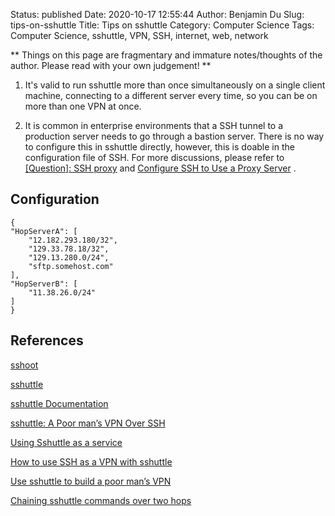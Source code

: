Status: published
Date: 2020-10-17 12:55:44
Author: Benjamin Du
Slug: tips-on-sshuttle
Title: Tips on sshuttle
Category: Computer Science
Tags: Computer Science, sshuttle, VPN, SSH, internet, web, network

**
Things on this page are fragmentary and immature notes/thoughts of the author.
Please read with your own judgement!
**

1. It's valid to run sshuttle more than once simultaneously on a single client machine, 
    connecting to a different server every time, so you can be on more than one VPN at once.

2. It is common in enterprise environments that a SSH tunnel to a production server needs to go through a bastion server.
    There is no way to configure this in sshuttle directly,
    however, 
    this is doable in the configuration file of SSH.
    For more discussions,
    please refer to
    [[Question]: SSH proxy](https://github.com/sshuttle/sshuttle/issues/540)
    and
    [Configure SSH to Use a Proxy Server](http://www.legendu.net/en/blog/configure-ssh-to-use-a-proxy-server/)
    .

## Configuration 

    {
    "HopServerA": [
        "12.182.293.180/32",
        "129.33.78.18/32",
        "129.13.280.0/24",
        "sftp.somehost.com"
    ],
    "HopServerB": [
        "11.38.26.0/24"
    ]
    }

## References

[sshoot](https://github.com/albertodonato/sshoot)

[sshuttle](https://github.com/sshuttle/sshuttle)

[sshuttle Documentation](https://sshuttle.readthedocs.io/en/stable/index.html)

[sshuttle: A Poor man’s VPN Over SSH](https://www.unixmen.com/sshuttle-poor-mans-vpn-ssh/)

[Using Sshuttle as a service](https://medium.com/@mike.reider/using-sshuttle-as-a-service-bec2684a65fe)

[How to use SSH as a VPN with sshuttle](https://www.techrepublic.com/article/how-to-use-ssh-as-a-vpn-with-sshuttle/)

[Use sshuttle to build a poor man’s VPN](https://fedoramagazine.org/use-sshuttle-to-build-a-poor-mans-vpn/)

[Chaining sshuttle commands over two hops](https://serverfault.com/questions/826585/chaining-sshuttle-commands-over-two-hops)